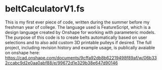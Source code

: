 # beltCalculatorV1.fs
This is my first ever piece of code, written during the summer before my freshman year of college.
The language used is FeatureScript, which is a design language created by Onshape for working with parameteric models. 
The purpose of this code is to create belts automatically based on user selections and to also add custom 3D printable pulleys if desired. 
The full project, including revision history and example usage, is publically avaiable on onshape here:
https://cad.onshape.com/documents/9cffa92db8b62219498f89af/w/06b332ccabc9d2e0aa0abf88/e/99672d1e329b38e647d90146

